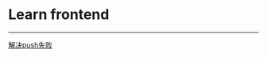 # Learn frontend
---

[解决push失败](http://stackoverflow.com/questions/24114676/git-error-failed-to-push-some-refs-to#)
